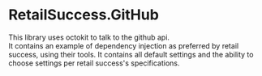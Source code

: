 # RetailSuccess.GitHub

This library uses octokit to talk to the github api.  
It contains an example of dependency injection as preferred by retail success, using their tools.
It contains all default settings and the ability to choose settings per retail success's specifications.
